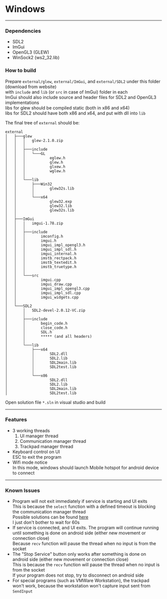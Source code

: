 # Windows  

------

### Dependencies  
* SDL2  
* ImGui  
* OpenGL3 (GLEW)  
* WinSock2 (ws2_32.lib)  

### How to build  
Prepare ```external/glew```, ```external/ImGui```, and ```external/SDL2``` under this folder (download from website)  
with ```include``` and ```lib``` (or ```src``` in case of ImGui) folder in each  
ImGui should also include source and header files for SDL2 and OpenGL3 implementations  
libs for glew should be compiled static (both in x86 and x64)  
libs for SDL2 should have both x86 and x64, and put with dll into ```lib```  

The final tree of ```external``` should be:  
```
external
│   ├───glew
│   │   │   glew-2.1.0.zip
│   │   │
│   │   ├───include
│   │   │   └───GL
│   │   │           eglew.h
│   │   │           glew.h
│   │   │           glxew.h
│   │   │           wglew.h
│   │   │
│   │   └───lib
│   │       ├───Win32
│   │       │       glew32s.lib
│   │       │       
│   │       └───x64
│   │               glew32.exp
│   │               glew32.lib
│   │               glew32s.lib
│   │
│   ├───ImGui
│   │   │   imgui-1.78.zip
│   │   │
│   │   ├───include
│   │   │       imconfig.h
│   │   │       imgui.h
│   │   │       imgui_impl_opengl3.h
│   │   │       imgui_impl_sdl.h
│   │   │       imgui_internal.h
│   │   │       imstb_rectpack.h
│   │   │       imstb_textedit.h
│   │   │       imstb_truetype.h
│   │   │
│   │   └───src
│   │           imgui.cpp
│   │           imgui_draw.cpp
│   │           imgui_impl_opengl3.cpp
│   │           imgui_impl_sdl.cpp
│   │           imgui_widgets.cpp
│   │
│   └───SDL2
│       │   SDL2-devel-2.0.12-VC.zip
│       │
│       ├───include
│       │       begin_code.h
│       │       close_code.h
│       │       SDL.h
│       │       ***** (and all headers)
│       │
│       └───lib
│           ├───x64
│           │       SDL2.dll
│           │       SDL2.lib
│           │       SDL2main.lib
│           │       SDL2test.lib
│           │
│           └───x86
│                   SDL2.dll
│                   SDL2.lib
│                   SDL2main.lib
│                   SDL2test.lib
```

Open solution file ```*.sln``` in visual studio and build  

------

### Features  

* 3 working threads  
  1. UI manager thread  
  2. Communication manager thread  
  3. Trackpad manager thread  
* Keyboard control on UI  
  ESC to exit the program  
* Wifi mode notice  
  In this mode, windows should launch Mobile hotspot for android device to connect  

------

### Known Issues  
* Program will not exit immediately if service is starting and UI exits  
  This is because the ```select``` function with a defined timeout is blocking the communication manager thread  
  Possible solutions can be found [here](https://stackoverflow.com/questions/3333361/how-to-cancel-waiting-in-select-on-windows)  
  I just don't bother to wait for 60s  
* If service is connected, and UI exits. The program will continue running until something is done on android side (either new movement or connection close)  
  Because ```recv``` function will pause the thread when no input is from the socket  
* The "Stop Service" button only works after something is done on android side (either new movement or connection close)  
  This is because the ```recv``` function will pause the thread when no input is from the socket  
  If your program does not stop, try to disconnect on android side  
* For special programs (such as VMWare Workstation), the trackpad won't work, because the workstation won't capture input sent from ```SendInput```  